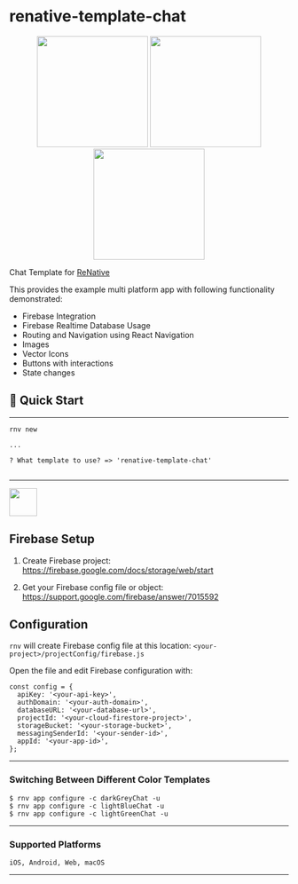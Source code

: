 # renative-template-chat

<p align='center'>
  <img src="https://live.staticflickr.com/65535/48060667311_7e37269807_o.png" width="200">
  <img src="https://live.staticflickr.com/65535/48255395781_38ce801a92_o.png" width="200">
  <img src="https://live.staticflickr.com/65535/48060712588_fc802ab218_o.png" width="200">
</p>

Chat Template for [ReNative](https://www.npmjs.com/package/renative)

This provides the example multi platform app with following functionality demonstrated:

- Firebase Integration
- Firebase Realtime Database Usage
- Routing and Navigation using React Navigation
- Images
- Vector Icons
- Buttons with interactions
- State changes

## 🚀 Quick Start
---

```
rnv new
 
...
 
? What template to use? => 'renative-template-chat'
 
```
---
<img src="https://github.com/pavjacko/renative/blob/master/docs/ic_configuration.png?raw=true" width=50 height=50 />

## Firebase Setup

1. Create Firebase project: https://firebase.google.com/docs/storage/web/start

2. Get your Firebase config file or object: https://support.google.com/firebase/answer/7015592

## Configuration

`rnv` will create Firebase config file at this location: `<your-project>/projectConfig/firebase.js`

Open the file and edit Firebase configuration with:

```
const config = {
  apiKey: '<your-api-key>',
  authDomain: '<your-auth-domain>',
  databaseURL: '<your-database-url>',
  projectId: '<your-cloud-firestore-project>',
  storageBucket: '<your-storage-bucket>',
  messagingSenderId: '<your-sender-id>',
  appId: '<your-app-id>',
};
```
---
### Switching Between Different Color Templates

```
$ rnv app configure -c darkGreyChat -u
$ rnv app configure -c lightBlueChat -u
$ rnv app configure -c lightGreenChat -u
```
---
### Supported Platforms
```
iOS, Android, Web, macOS
```
---